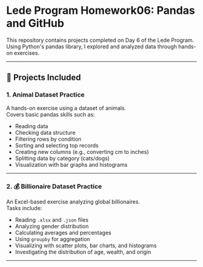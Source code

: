 #  Lede Program Homework06: Pandas and GitHub

This repository contains projects completed on Day 6 of the Lede Program.  Using Python's pandas library, I explored and analyzed data through hands-on exercises.

---

## 📁 Projects Included

### 1.  **Animal Dataset Practice**
A hands-on exercise using a dataset of animals.  
Covers basic pandas skills such as:
- Reading data
- Checking data structure
- Filtering rows by condition
- Sorting and selecting top records
- Creating new columns (e.g., converting cm to inches)
- Splitting data by category (cats/dogs)
- Visualization with bar graphs and histograms

---

### 2. 💰 **Billionaire Dataset Practice**
An Excel-based exercise analyzing global billionaires.  
Tasks include:
- Reading `.xlsx` and `.json` files
- Analyzing gender distribution
- Calculating averages and percentages
- Using `groupby` for aggregation
- Visualizing with scatter plots, bar charts, and histograms
- Investigating the distribution of age, wealth, and origin

---